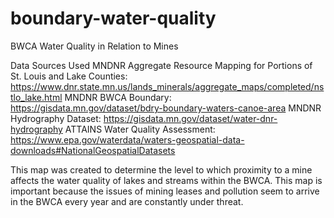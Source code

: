 # boundary-water-quality
BWCA Water Quality in Relation to Mines

Data Sources Used
MNDNR  Aggregate Resource Mapping for Portions of St. Louis and Lake Counties: https://www.dnr.state.mn.us/lands_minerals/aggregate_maps/completed/nstlo_lake.html
MNDNR BWCA Boundary: https://gisdata.mn.gov/dataset/bdry-boundary-waters-canoe-area
MNDNR Hydrography Dataset: https://gisdata.mn.gov/dataset/water-dnr-hydrography
ATTAINS Water Quality Assessment: https://www.epa.gov/waterdata/waters-geospatial-data-downloads#NationalGeospatialDatasets


This map was created to determine the level to which proximity to a mine affects the water quality of lakes and streams within the BWCA. This map is important because the issues of mining leases and pollution seem to arrive in the BWCA every year and are constantly under threat.
